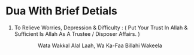 <h1> Dua With Brief Detials </h1>


1. To Relieve Worries, Depression & Difficulty :    ( Put Your Trust In Allah & Sufficient Is Allah As A Trustee / Disposer Affairs. )
  <p align="center"> Wata Wakkal Alal Laah, Wa Ka-Faa Billahi Wakeela </p>


